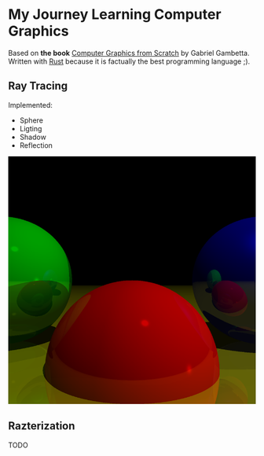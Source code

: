 # My Journey Learning Computer Graphics

Based on **the book**
[Computer Graphics from Scratch](https://gabrielgambetta.com/computer-graphics-from-scratch/)
by Gabriel Gambetta. Written with [Rust](https://www.rust-lang.org/)
because it is factually the best programming language ;).

## Ray Tracing

Implemented:

- Sphere
- Ligting
- Shadow
- Reflection

![RayTracing example](./doc/raytracer_spheres_example.png)

## Razterization

TODO
